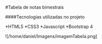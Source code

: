 #Tabela de notas bimestrais

####Tecnologias utilizadas no projeto
 
  *HTML5
  *CSS3
  *Javascript
  *Bootstrap 4
  
![/home/daniel/Imagens/imagemTabela.png]

